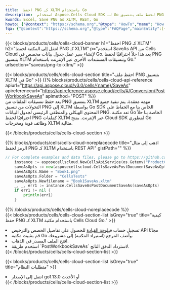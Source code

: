 ```yaml
---
title:  احفظ PNG كـ XLTM باستخدام Go
description:  استخدام Aspose.Cells Cloud SDK لـ Go لحفظ ملف بتنسيق PNG كملف بتنسيق XLTM.
kwords: Excel, Save PNG as XLTM, REST, Go
howto: {"@context": "https://schema.org","@type": "HowTo","name": "How to save PNG as XLTM using the Cells Cloud Go library.","description": "How to save PNG as XLTM using the Cells Cloud Go library.","image": {"@type": "ImageObject"},"url": "/go/saveas/png-to-xltm/","step": [{ "@type": "HowToStep","name": "How to save PNG as XLTM using the Cells Cloud Go library. step 1", "image": {"@type": "ImageObject",},"url": "/go/saveas/png-to-xltm/","text": "Register an account at <a href='https://dashboard.aspose.cloud/'>Dashboard</a> to get free API quota & authorization details",},{ "@type": "HowToStep","name": "How to save PNG as XLTM using the Cells Cloud Go library. step 1", "image": {"@type": "ImageObject",},"url": "/go/saveas/png-to-xltm/","text": "Install Go library and add the reference (import the library) to your project.",},{ "@type": "HowToStep","name": "How to save PNG as XLTM using the Cells Cloud Go library. step 1", "image": {"@type": "ImageObject",},"url": "/go/saveas/png-to-xltm/","text": "Open the source file in go.",},{ "@type": "HowToStep","name": "How to save PNG as XLTM using the Cells Cloud Go library. step 1", "image": {"@type": "ImageObject",},"url": "/go/saveas/png-to-xltm/","text": "Use the `PostWorkbookSaveAs` method to retrieve the resulting stream.",}, ],"supply": {"@type": "HowToSupply","name": "document"},"tool": [{"@type": "HowToTool","name": "Goland, Visual Studio Code, Eclipse"},{"@type": "HowToTool","name": "Aspose Cells"}],"totalTime": "PT6M"}
fqa: {"@context":"https://schema.org","@type":"FAQPage","mainEntity":[{"@type":"Question","name":"Why save file as other formats file in C# using REST API?","acceptedAnswer":{"@type":"Answer","text":"Documents are encoded in many ways, and some files may be incompatible with the software you use. To open and read such files, just save them as appropriate file formats.<br/><ol><li>Install .NET SDK and add the reference (import the library) to your project.</li><li>Open the source file in C# using REST API.</li><li>Call the PostWorkbookSaveAsRequest() method, passing an output filename with required extension.</li><li>Get the result of save as a separate file.</li></ol>"}},{"@type":"Question","name":"What file formats can I save as with your C# library?","acceptedAnswer":{"@type":"Answer","text":"We support a variety of file formats for conversion using .NET library, including XLSX, Excel, xls , PDF, CSV, HTML, Markdown, XML, PNG, JPG, TIFF, Json, TXT and many more."}},{"@type":"Question","name":"What is the maximum allowed file size for conversion using this .NET library?","acceptedAnswer":{"@type":"Answer","text":"There are no file size limits for format conversions using .NET library."}}]}
---
```

{{< blocks/products/cells/cells-cloud-banner h1="احفظ PNG كـ XLTM" h2="انتقل إلى المكتبة لحفظ PNG كـ XLTM" p="استخدم SaveAs API من Cells Cloud لإنشاء سير عمل جدول بيانات مخصص في Go. يعد هذا حلاً احترافيًا لحفظ PNG بتنسيق XLTM وتنسيقات المستندات الأخرى عبر الإنترنت باستخدام Go." urlsection="saveas/png-to-xltm/" >}}

{{< blocks/products/cells/cells-cloud-section title="احفظ ملف PNG بتنسيق XLTM في Go" >}}
{{% blocks/products/cells/cells-cloud-api-reference apiurl="https://api.aspose.cloud/v3.0/cells/{name}/SaveAs" apireferenceurl="https://apireference.aspose.cloud/cells/#/Conversion/PostWorkbookSaveAs" apimethod="POST" %}}
<br/>
يعد حفظ تنسيقات الملفات من PNG بتنسيق XLTM مهمة معقدة. يتم تنفيذ جميع التحولات من تنسيق PNG إلى XLTM بواسطة Go SDK الخاص بنا مع الحفاظ على المحتوى الهيكلي والمنطقي الرئيسي لجدول البيانات PNG. تعد مكتبة Go الخاصة بنا حلاً احترافيًا لحفظ PNG كملفات XLTM عبر الإنترنت. يمنح Cloud SDK لمطوري Go وظائف قوية ومخرجات XLTM مثالية.

{{< /blocks/products/cells/cells-cloud-section >}}

{{% blocks/products/cells/cells-cloud-noreplacecode title="اذهب إلى مثال الرمز لحفظ PNG كـ XLTM باستخدام REST API" gistPath="" %}}
  
```go
// For complete examples and data files, please go to https://github.com/aspose-cells-cloud/aspose-cells-cloud-go/
    instance := asposecellscloud.NewCellsApiService(os.Getenv("ProductClientId"), os.Getenv("ProductClientSecret"))
    saveAsOpts := new(asposecellscloud.CellsSaveAsPostDocumentSaveAsOpts)
    saveAsOpts.Name = "Book1.png"
    saveAsOpts.Folder = "CellsTests"
    saveAsOpts.Newfilename = "Book1SaveAs.xltm"
    _, _, err1 := instance.CellsSaveAsPostDocumentSaveAs(saveAsOpts)
    if err1 != nil {
	    println(err1)
    }
```
  
{{% /blocks/products/cells/cells-cloud-noreplacecode %}}
<br/>
{{< blocks/products/cells/cells-cloud-section-list isGrey="true" title="كيفية حفظ PNG كـ XLTM باستخدام مكتبة Cells Cloud Go." >}}
<li> تسجيل حساب في<a href="https://dashboard.aspose.cloud/">لوحة القيادة</a> للحصول على تفاصيل الحصص والترخيص API مجانًا</li>
<li>قم بتثبيت مكتبة Go وأضف المرجع (استيراد المكتبة) إلى مشروعك.</li>
<li>افتح الملف المصدر في الذهاب.</li>
<li>استخدم طريقة `PostWorkbookSaveAs` لاسترداد الدفق الناتج.</li>
{{< /blocks/products/cells/cells-cloud-section-list >}}

{{< blocks/products/cells/cells-cloud-section-list isGrey="true" title="متطلبات النظام" >}}
<li>انتقل إلى الإصدار go1.13.0 أو الأحدث</li>
{{< /blocks/products/cells/cells-cloud-section-list >}}
